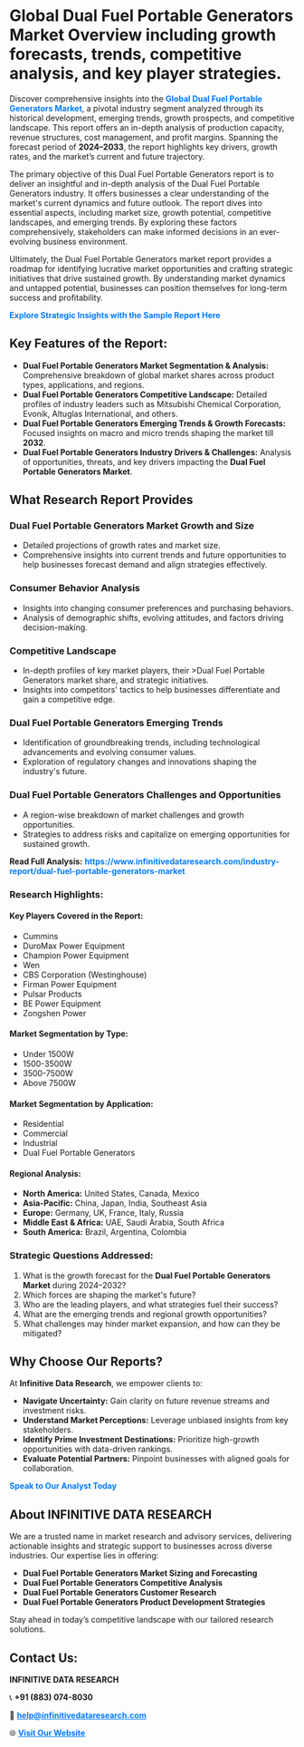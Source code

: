 <h1>Global Dual Fuel Portable Generators Market Overview including growth forecasts, trends, competitive analysis, and key player strategies.</h1>
<p>
Discover comprehensive insights into the 
<a href="https://www.infinitivedataresearch.com/industry-report/dual-fuel-portable-generators-market" rel="dofollow" style="color: #007BFF; text-decoration: none;"><strong>Global Dual Fuel Portable Generators Market</strong></a>, a pivotal industry segment analyzed through its historical development, emerging trends, growth prospects, and competitive landscape. This report offers an in-depth analysis of production capacity, revenue structures, cost management, and profit margins. Spanning the forecast period of <strong>2024–2033</strong>, the report highlights key drivers, growth rates, and the market’s current and future trajectory.
</p>
<p>
The primary objective of this Dual Fuel Portable Generators report is to deliver an insightful and in-depth analysis of the Dual Fuel Portable Generators industry. It offers businesses a clear understanding of the market's current dynamics and future outlook. The report dives into essential aspects, including market size, growth potential, competitive landscapes, and emerging trends. By exploring these factors comprehensively, stakeholders can make informed decisions in an ever-evolving business environment.
</p>
<p>
Ultimately, the Dual Fuel Portable Generators market report provides a roadmap for identifying lucrative market opportunities and crafting strategic initiatives that drive sustained growth. By understanding market dynamics and untapped potential, businesses can position themselves for long-term success and profitability.
</p>
<p>
<a href="https://www.infinitivedataresearch.com/request-sample/reportId=107761" style="color: #007BFF; text-decoration: none;"><strong>Explore Strategic Insights with the Sample Report Here</strong></a>
</p>

<h2>Key Features of the Report:</h2>
<ul>
<li><strong>Dual Fuel Portable Generators Market Segmentation & Analysis:</strong> Comprehensive breakdown of global market shares across product types, applications, and regions.</li>
<li><strong>Dual Fuel Portable Generators Competitive Landscape:</strong> Detailed profiles of industry leaders such as Mitsubishi Chemical Corporation, Evonik, Altuglas International, and others.</li>
<li><strong>Dual Fuel Portable Generators Emerging Trends & Growth Forecasts:</strong> Focused insights on macro and micro trends shaping the market till <strong>2032</strong>.</li>
<li><strong>Dual Fuel Portable Generators Industry Drivers & Challenges:</strong> Analysis of opportunities, threats, and key drivers impacting the <strong>Dual Fuel Portable Generators Market</strong>.</li>
</ul>

<h2>What Research Report Provides</h2>
<h3>Dual Fuel Portable Generators Market Growth and Size</h3>
<ul>
<li>Detailed projections of growth rates and market size.</li>
<li>Comprehensive insights into current trends and future opportunities to help businesses forecast demand and align strategies effectively.</li>
</ul>

<h3>Consumer Behavior Analysis</h3>
<ul>
<li>Insights into changing consumer preferences and purchasing behaviors.</li>
<li>Analysis of demographic shifts, evolving attitudes, and factors driving decision-making.</li>
</ul>

<h3>Competitive Landscape</h3>
<ul>
<li>In-depth profiles of key market players, their >Dual Fuel Portable Generators market share, and strategic initiatives.</li>
<li>Insights into competitors' tactics to help businesses differentiate and gain a competitive edge.</li>
</ul>

<h3>Dual Fuel Portable Generators Emerging Trends</h3>
<ul>
<li>Identification of groundbreaking trends, including technological advancements and evolving consumer values.</li>
<li>Exploration of regulatory changes and innovations shaping the industry's future.</li>
</ul>

<h3>Dual Fuel Portable Generators Challenges and Opportunities</h3>
<ul>
<li>A region-wise breakdown of market challenges and growth opportunities.</li>
<li>Strategies to address risks and capitalize on emerging opportunities for sustained growth.</li>
</ul>
<p><strong>Read Full Analysis:</strong> <a href="https://www.infinitivedataresearch.com/industry-report/dual-fuel-portable-generators-market" rel="dofollow" style="color: #007BFF; text-decoration: none;"><strong>https://www.infinitivedataresearch.com/industry-report/dual-fuel-portable-generators-market</strong></a></p>
<h3>Research Highlights:</h3>
<h4>Key Players Covered in the Report:</h4>
<ul><li>Cummins</li><li>DuroMax Power Equipment</li><li>Champion Power Equipment</li><li>Wen</li><li>CBS Corporation (Westinghouse)</li><li>Firman Power Equipment</li><li>Pulsar Products</li><li>BE Power Equipment</li><li>Zongshen Power</li></ul>
<h4>Market Segmentation by Type:</h4>
<ul><li>Under 1500W</li><li>1500-3500W</li><li>3500-7500W</li><li>Above 7500W</li></ul>
<h4>Market Segmentation by Application:</h4>
<ul><li>Residential</li><li>Commercial</li><li>Industrial</li><li>Dual Fuel Portable Generators</li></ul>

<h4>Regional Analysis:</h4>
<ul>
<li><strong>North America:</strong> United States, Canada, Mexico</li>
<li><strong>Asia-Pacific:</strong> China, Japan, India, Southeast Asia</li>
<li><strong>Europe:</strong> Germany, UK, France, Italy, Russia</li>
<li><strong>Middle East & Africa:</strong> UAE, Saudi Arabia, South Africa</li>
<li><strong>South America:</strong> Brazil, Argentina, Colombia</li>
</ul>

<h3>Strategic Questions Addressed:</h3>
<ol>
<li>What is the growth forecast for the <strong>Dual Fuel Portable Generators Market</strong> during 2024–2032?</li>
<li>Which forces are shaping the market's future?</li>
<li>Who are the leading players, and what strategies fuel their success?</li>
<li>What are the emerging trends and regional growth opportunities?</li>
<li>What challenges may hinder market expansion, and how can they be mitigated?</li>
</ol>

<h2>Why Choose Our Reports?</h2>
<p>At <strong>Infinitive Data Research</strong>, we empower clients to:</p>
<ul>
<li><strong>Navigate Uncertainty:</strong> Gain clarity on future revenue streams and investment risks.</li>
<li><strong>Understand Market Perceptions:</strong> Leverage unbiased insights from key stakeholders.</li>
<li><strong>Identify Prime Investment Destinations:</strong> Prioritize high-growth opportunities with data-driven rankings.</li>
<li><strong>Evaluate Potential Partners:</strong> Pinpoint businesses with aligned goals for collaboration.</li>
</ul>
<p><a href="https://www.infinitivedataresearch.com/industry-report/dual-fuel-portable-generators-market" rel="dofollow" style="color: #007BFF; text-decoration: none;"><strong>Speak to Our Analyst Today</strong></a></p>

<h2>About INFINITIVE DATA RESEARCH</h2>
<p>We are a trusted name in market research and advisory services, delivering actionable insights and strategic support to businesses across diverse industries. Our expertise lies in offering:</p>
<ul>
<li><strong>Dual Fuel Portable Generators Market Sizing and Forecasting</strong></li>
<li><strong>Dual Fuel Portable Generators Competitive Analysis</strong></li>
<li><strong>Dual Fuel Portable Generators Customer Research</strong></li>
<li><strong>Dual Fuel Portable Generators Product Development Strategies</strong></li>
</ul>
<p>Stay ahead in today’s competitive landscape with our tailored research solutions.</p>

<h2>Contact Us:</h2>
<p><strong>INFINITIVE DATA RESEARCH</strong></p>
<p>📞 <strong>+91 (883) 074-8030</strong></p>
<p>📧 <strong><a href="mailto:help@infinitivedataresearch.com" style="color: #007BFF;">help@infinitivedataresearch.com</a></strong></p>
<p>🌐 <strong><a href="https://www.infinitivedataresearch.com" rel="dofollow" style="color: #007BFF;">Visit Our Website</a></strong></p>